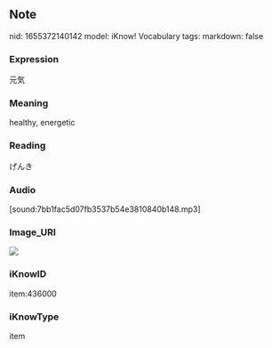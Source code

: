 ## Note
nid: 1655372140142
model: iKnow! Vocabulary
tags: 
markdown: false

### Expression
元気

### Meaning
healthy, energetic

### Reading
げんき

### Audio
[sound:7bb1fac5d07fb3537b54e3810840b148.mp3]

### Image_URI
<img src="73b3533b3f63b385ad5e459af7210d67.jpg">

### iKnowID
item:436000

### iKnowType
item
